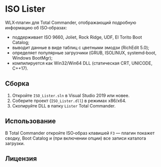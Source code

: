 # ISO Lister

WLX‑плагин для Total Commander, отображающий подробную информацию об ISO‑образах:

- поддерживает ISO 9660, Joliet, Rock Ridge, UDF, El Torito Boot Catalog;
- выводит данные в виде таблиц с цветными эмодзи (RichEdit 5.0);
- определяет популярные загрузчики (GRUB, ISOLINUX, systemd‑boot, Windows BootMgr);
- компилируется как Win32/Win64 DLL (статическая CRT, UNICODE, C++17).

## Сборка

1. Откройте `ISO_Lister.sln` в Visual Studio 2019 или новее.
2. Соберите проект (`ISO_Lister.dll`) в режимах x86/x64.
3. Скопируйте DLL в папку `Lister` Total Commander.

## Использование

В Total Commander откройте ISO‑образ клавишей `F3` — плагин покажет сводку,
Boot Catalog и (при включении опции) все записи каталога загрузки.

## Лицензия


